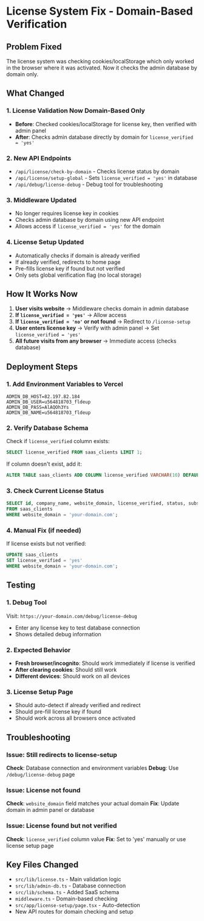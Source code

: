 # License System Fix - Domain-Based Verification

## Problem Fixed
The license system was checking cookies/localStorage which only worked in the browser where it was activated. Now it checks the admin database by domain only.

## What Changed

### 1. License Validation Now Domain-Based Only
- **Before**: Checked cookies/localStorage for license key, then verified with admin panel
- **After**: Checks admin database directly by domain for `license_verified = 'yes'`

### 2. New API Endpoints
- `/api/license/check-by-domain` - Checks license status by domain
- `/api/license/setup-global` - Sets `license_verified = 'yes'` in database
- `/api/debug/license-debug` - Debug tool for troubleshooting

### 3. Middleware Updated
- No longer requires license key in cookies
- Checks admin database by domain using new API endpoint
- Allows access if `license_verified = 'yes'` for the domain

### 4. License Setup Updated
- Automatically checks if domain is already verified
- If already verified, redirects to home page
- Pre-fills license key if found but not verified
- Only sets global verification flag (no local storage)

## How It Works Now

1. **User visits website** → Middleware checks domain in admin database
2. **If `license_verified = 'yes'`** → Allow access
3. **If `license_verified = 'no'` or not found** → Redirect to `/license-setup`
4. **User enters license key** → Verify with admin panel → Set `license_verified = 'yes'`
5. **All future visits from any browser** → Immediate access (checks database)

## Deployment Steps

### 1. Add Environment Variables to Vercel
```
ADMIN_DB_HOST=82.197.82.184
ADMIN_DB_USER=u564818703_fldeup
ADMIN_DB_PASS=AlAQOh3Ys
ADMIN_DB_NAME=u564818703_fldeup
```

### 2. Verify Database Schema
Check if `license_verified` column exists:
```sql
SELECT license_verified FROM saas_clients LIMIT 1;
```

If column doesn't exist, add it:
```sql
ALTER TABLE saas_clients ADD COLUMN license_verified VARCHAR(10) DEFAULT 'no';
```

### 3. Check Current License Status
```sql
SELECT id, company_name, website_domain, license_verified, status, subscription_status 
FROM saas_clients 
WHERE website_domain = 'your-domain.com';
```

### 4. Manual Fix (if needed)
If license exists but not verified:
```sql
UPDATE saas_clients 
SET license_verified = 'yes' 
WHERE website_domain = 'your-domain.com';
```

## Testing

### 1. Debug Tool
Visit: `https://your-domain.com/debug/license-debug`
- Enter any license key to test database connection
- Shows detailed debug information

### 2. Expected Behavior
- **Fresh browser/incognito**: Should work immediately if license is verified
- **After clearing cookies**: Should still work
- **Different devices**: Should work on all devices

### 3. License Setup Page
- Should auto-detect if already verified and redirect
- Should pre-fill license key if found
- Should work across all browsers once activated

## Troubleshooting

### Issue: Still redirects to license-setup
**Check**: Database connection and environment variables
**Debug**: Use `/debug/license-debug` page

### Issue: License not found
**Check**: `website_domain` field matches your actual domain
**Fix**: Update domain in admin panel or database

### Issue: License found but not verified
**Check**: `license_verified` column value
**Fix**: Set to 'yes' manually or use license setup page

## Key Files Changed
- `src/lib/license.ts` - Main validation logic
- `src/lib/admin-db.ts` - Database connection
- `src/lib/schema.ts` - Added SaaS schema
- `middleware.ts` - Domain-based checking
- `src/app/license-setup/page.tsx` - Auto-detection
- New API routes for domain checking and setup